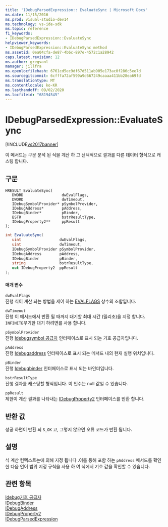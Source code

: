 ```yaml
---
title: 'IDebugParsedExpression:: EvaluateSync | Microsoft Docs'
ms.date: 11/15/2016
ms.prod: visual-studio-dev14
ms.technology: vs-ide-sdk
ms.topic: reference
f1_keywords:
- IDebugParsedExpression::EvaluateSync
helpviewer_keywords:
- IDebugParsedExpression::EvaluateSync method
ms.assetid: 0ea04cfa-de87-4b6c-897e-4572c1a28942
caps.latest.revision: 12
ms.author: gregvanl
manager: jillfra
ms.openlocfilehash: 6761cd5ec9df67d511ab905e173ac0f286c5ee7d
ms.sourcegitcommit: 6cfffa72af599a9d667249caaaa411bb28ea69fd
ms.translationtype: MT
ms.contentlocale: ko-KR
ms.lasthandoff: 09/02/2020
ms.locfileid: "68194545"
---
```

# <a name="idebugparsedexpressionevaluatesync"></a>IDebugParsedExpression::EvaluateSync
[!INCLUDE[vs2017banner](../../../includes/vs2017banner.md)]

이 메서드는 구문 분석 된 식을 계산 하 고 선택적으로 결과를 다른 데이터 형식으로 캐스팅 합니다.  
  
## <a name="syntax"></a>구문  
  
```cpp#  
HRESULT EvaluateSync(   
   DWORD                 dwEvalFlags,  
   DWORD                 dwTimeout,  
   IDebugSymbolProvider* pSymbolProvider,  
   IDebugAddress*        pAddress,  
   IDebugBinder*         pBinder,  
   BSTR                  bstrResultType,  
   IDebugProperty2**     ppResult  
);  
```  
  
```csharp  
int EvaluateSync(  
   uint                 dwEvalFlags,   
   uint                 dwTimeout,   
   IDebugSymbolProvider pSymbolProvider,   
   IDebugAddress        pAddress,   
   IDebugBinder         pBinder,   
   string               bstrResultType,   
   out IDebugProperty2  ppResult  
);  
```  
  
#### <a name="parameters"></a>매개 변수  
 `dwEvalFlags`  
 진행 식이 계산 되는 방법을 제어 하는 [EVALFLAGS](../../../extensibility/debugger/reference/evalflags.md) 상수의 조합입니다.  
  
 `dwTimeout`  
 진행 이 메서드에서 반환 될 때까지 대기할 최대 시간 (밀리초)을 지정 합니다. `INFINITE`무기한 대기 하려면를 사용 합니다.  
  
 `pSymbolProvider`  
 진행 [Idebugsymbol 공급자](../../../extensibility/debugger/reference/idebugsymbolprovider.md) 인터페이스로 표시 되는 기호 공급자입니다.  
  
 `pAddress`  
 진행 [Idebugaddress](../../../extensibility/debugger/reference/idebugaddress.md) 인터페이스로 표시 되는 메서드 내의 현재 실행 위치입니다.  
  
 `pBinder`  
 진행 [Idebugbinder](../../../extensibility/debugger/reference/idebugbinder.md) 인터페이스로 표시 되는 바인더입니다.  
  
 `bstrResultType`  
 진행 결과를 캐스팅할 형식입니다. 이 인수는 null 값일 수 있습니다.  
  
 `ppResult`  
 제한이 계산 결과를 나타내는 [IDebugProperty2](../../../extensibility/debugger/reference/idebugproperty2.md) 인터페이스를 반환 합니다.  
  
## <a name="return-value"></a>반환 값  
 성공 하면이 반환 되 `S_OK` 고, 그렇지 않으면 오류 코드가 반환 됩니다.  
  
## <a name="remarks"></a>설명  
 식 계산 컨텍스트는에 의해 지정 됩니다 .이를 통해 포함 하는 `pAddress` 메서드를 확인 한 다음 언어 범위 지정 규칙을 사용 하 여 식에서 기호 값을 확인할 수 있습니다.  
  
## <a name="see-also"></a>관련 항목  
 [Idebug기호 공급자](../../../extensibility/debugger/reference/idebugsymbolprovider.md)   
 [IDebugBinder](../../../extensibility/debugger/reference/idebugbinder.md)   
 [IDebugAddress](../../../extensibility/debugger/reference/idebugaddress.md)   
 [IDebugProperty2](../../../extensibility/debugger/reference/idebugproperty2.md)   
 [IDebugParsedExpression](../../../extensibility/debugger/reference/idebugparsedexpression.md)
